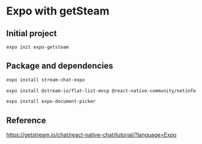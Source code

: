 # Expo with getSteam

## Initial project
```bash
expo init expo-getsteam
```

## Package and dependencies
```bash
expo install stream-chat-expo

expo install @stream-io/flat-list-mvcp @react-native-community/netinfo expo-file-system expo-image-manipulator expo-image-picker expo-media-library react-native-gesture-handler react-native-reanimated react-native-svg

expo install expo-document-picker
```

## Reference

<https://getstream.io/chat/react-native-chat/tutorial/?language=Expo>